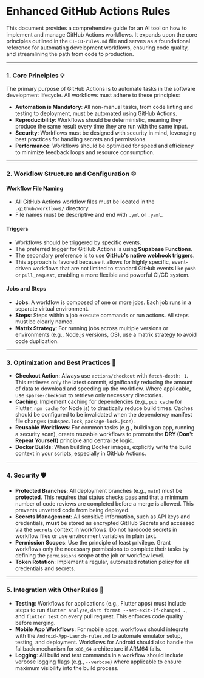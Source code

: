 # Enhanced GitHub Actions Rules

This document provides a comprehensive guide for an AI tool on how to implement and manage GitHub Actions workflows. It expands upon the core principles outlined in the `CI-CD-rules.md` file and serves as a foundational reference for automating development workflows, ensuring code quality, and streamlining the path from code to production.

---

### 1. Core Principles 💡

The primary purpose of GitHub Actions is to automate tasks in the software development lifecycle. All workflows must adhere to these principles:

* **Automation is Mandatory**: All non-manual tasks, from code linting and testing to deployment, must be automated using GitHub Actions.
* **Reproducibility**: Workflows should be deterministic, meaning they produce the same result every time they are run with the same input.
* **Security**: Workflows must be designed with security in mind, leveraging best practices for handling secrets and permissions.
* **Performance**: Workflows should be optimized for speed and efficiency to minimize feedback loops and resource consumption.

---

### 2. Workflow Structure and Configuration ⚙️

#### Workflow File Naming
* All GitHub Actions workflow files must be located in the `.github/workflows/` directory.
* File names must be descriptive and end with `.yml` or `.yaml`.

#### Triggers
* Workflows should be triggered by specific events.
* The preferred trigger for GitHub Actions is using **Supabase Functions**.
* The secondary preference is to use **GitHub's native webhook triggers**.
* This approach is favored because it allows for highly specific, event-driven workflows that are not limited to standard GitHub events like `push` or `pull_request`, enabling a more flexible and powerful CI/CD system.

#### Jobs and Steps
* **Jobs**: A workflow is composed of one or more jobs. Each job runs in a separate virtual environment.
* **Steps**: Steps within a job execute commands or run actions. All steps must be clearly named.
* **Matrix Strategy**: For running jobs across multiple versions or environments (e.g., Node.js versions, OS), use a matrix strategy to avoid code duplication.

---

### 3. Optimization and Best Practices 🚀

* **Checkout Action**: Always use `actions/checkout` with `fetch-depth: 1`. This retrieves only the latest commit, significantly reducing the amount of data to download and speeding up the workflow. Where applicable, use `sparse-checkout` to retrieve only necessary directories.
* **Caching**: Implement caching for dependencies (e.g., `pub cache` for Flutter, `npm cache` for Node.js) to drastically reduce build times. Caches should be configured to be invalidated when the dependency manifest file changes (`pubspec.lock`, `package-lock.json`).
* **Reusable Workflows**: For common tasks (e.g., building an app, running a security scan), create reusable workflows to promote the **DRY (Don't Repeat Yourself)** principle and centralize logic.
* **Docker Builds**: When building Docker images, explicitly write the build context in your scripts, especially in GitHub Actions.

---

### 4. Security 🛡️

* **Protected Branches**: All deployment branches (e.g., `main`) must be **protected**. This requires that status checks pass and that a minimum number of code reviews are completed before a merge is allowed. This prevents unvetted code from being deployed.
* **Secrets Management**: All sensitive information, such as API keys and credentials, **must** be stored as encrypted GitHub Secrets and accessed via the `secrets` context in workflows. Do not hardcode secrets in workflow files or use environment variables in plain text.
* **Permission Scopes**: Use the principle of least privilege. Grant workflows only the necessary permissions to complete their tasks by defining the `permissions` scope at the job or workflow level.
* **Token Rotation**: Implement a regular, automated rotation policy for all credentials and secrets.

---

### 5. Integration with Other Rules 🔗

* **Testing**: Workflows for applications (e.g., Flutter apps) must include steps to run `flutter analyze`, `dart format --set-exit-if-changed .`, and `flutter test` on every pull request. This enforces code quality before merging.
* **Mobile App Workflows**: For mobile apps, workflows should integrate with the `Android-App-Launch-rules.md` to automate emulator setup, testing, and deployment. Workflows for Android should also handle the fallback mechanism for `x86_64` architecture if ARM64 fails.
* **Logging**: All build and test commands in a workflow should include verbose logging flags (e.g., `--verbose`) where applicable to ensure maximum visibility into the build process.
